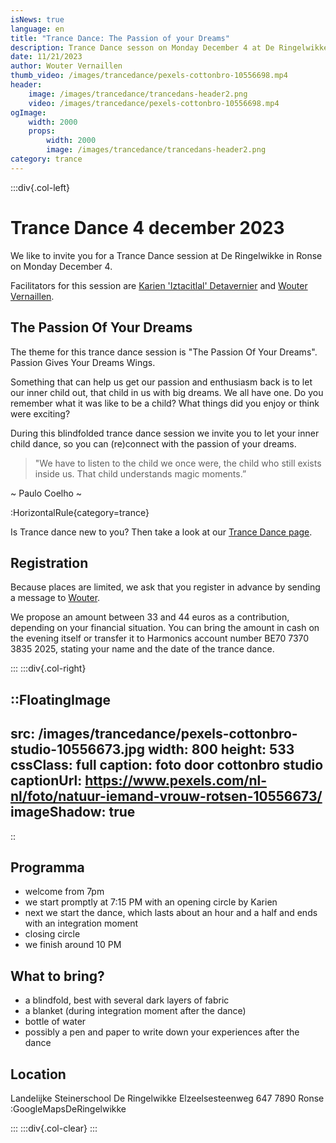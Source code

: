 ```yaml
---
isNews: true
language: en
title: "Trance Dance: The Passion of your Dreams"
description: Trance Dance sesson on Monday December 4 at De Ringelwikke in Ronse
date: 11/21/2023
author: Wouter Vernaillen
thumb_video: /images/trancedance/pexels-cottonbro-10556698.mp4
header:
    image: /images/trancedance/trancedans-header2.png
    video: /images/trancedance/pexels-cottonbro-10556698.mp4
ogImage:
    width: 2000
    props:
        width: 2000
        image: /images/trancedance/trancedans-header2.png
category: trance
---
```


:::div{.col-left}

# Trance Dance 4 december 2023

We like to invite you for a Trance Dance session at De Ringelwikke in Ronse on Monday December 4.

Facilitators for this session are [Karien 'Iztacitlal' Detavernier](https://www.shamanour.be/autobiografie) and [Wouter Vernaillen](/about).

## The Passion Of Your Dreams

The theme for this trance dance session is "The Passion Of Your Dreams". Passion Gives Your Dreams Wings.

Something that can help us get our passion and enthusiasm back is to let our inner child out, that child in us with big dreams.
We all have one. 
Do you remember what it was like to be a child? What things did you enjoy or think were exciting? 

During this blindfolded trance dance session we invite you to let your inner child dance, so you can  (re)connect with the passion of your dreams.

>"We have to listen to the child we once were, the child who still exists inside us. That child understands magic moments.”

~ Paulo Coelho ~

:HorizontalRule{category=trance}

Is Trance dance new to you? Then take a look at our [Trance Dance page](/en/trancedance).

## Registration

Because places are limited, we ask that you register in advance by sending a message to [Wouter](/en/contact).

We propose an amount between 33 and 44 euros as a contribution, depending on your financial situation.
You can bring the amount in cash on the evening itself or transfer it to Harmonics account number BE70 7370 3835 2025, stating your name and the date of the trance dance.

:::
:::div{.col-right}

::FloatingImage
---
src: /images/trancedance/pexels-cottonbro-studio-10556673.jpg
width: 800
height: 533
cssClass: full
caption: foto door cottonbro studio
captionUrl: https://www.pexels.com/nl-nl/foto/natuur-iemand-vrouw-rotsen-10556673/
imageShadow: true
---
::

## Programma

* welcome from 7pm
* we start promptly at 7:15 PM with an opening circle by Karien
* next we start the dance, which lasts about an hour and a half and ends with an integration moment
* closing circle
* we finish around 10 PM

## What to bring?
* a blindfold, best with several dark layers of fabric
* a blanket (during integration moment after the dance)
* bottle of water
* possibly a pen and paper to write down your experiences after the dance

## Location

Landelijke Steinerschool 
De Ringelwikke
Elzeelsesteenweg 647
7890 Ronse
:GoogleMapsDeRingelwikke

:::
:::div{.col-clear}
:::